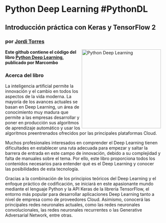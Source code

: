 # **Python Deep Learning** #PythonDL
## Introducción práctica con Keras y TensorFlow 2 
### por [Jordi Torres](https://torres.ai) 


<a href="https://www.marcombo.com/python-deep-learning-9788426728289/"><img src="https://www.marcombo.com/wp-content/uploads/2019/12/9788426728289.jpg" alt="Python Deep Learning" height="256px" align="right"></a>

**Este github contiene el código del libro [Python Deep Learning](https://www.marcombo.com/python-deep-learning-9788426728289/), publicado por Marcombo**


### Acerca del libro

La inteligencia artificial permite la innovación y el cambio en todos los aspectos de la vida moderna. La mayoría de los avances actuales se basan en Deep Learning, un área de conocimiento muy madura que permite a las empresas desarrollar y poner en producción sus algoritmos de aprendizaje automático y usar los algoritmos preentrenados ofrecidos por las principales plataformas Cloud.

Muchos profesionales interesados en comprender el Deep Learning tienen dificultades en establecer una ruta adecuada para empezar y saltar la barrera de entrada en este campo de innovación, debido a su complejidad y falta de manuales sobre el tema. Por ello, este libro proporciona todos los contenidos necesarios para entender qué es el Deep Learning y conocer las posibilidades de esta tecnología.

Gracias a la combinación de los principios teóricos del Deep Learning y el enfoque práctico de codificación, se iniciará en este apasionante mundo mediante el lenguaje Python y la API Keras de la librería TensorFlow, el entorno más popular para desarrollar aplicaciones Deep Learning tanto a nivel de empresa como de proveedores Cloud. Asimismo, conocerá las principales redes neuronales actuales, como las redes neuronales convolucionales, las redes neuronales recurrentes o las Generative Adversarial Network, entre otras.
